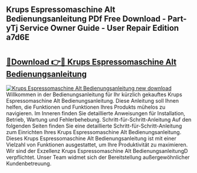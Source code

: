 ## Krups Espressomaschine Alt Bedienungsanleitung PDf Free Download - Part-yTj Service Owner Guide - User Repair Edition a7d6E

# <h2><a href="http://df3dqkt.blite.top/?on=Krups+Espressomaschine+Alt+Bedienungsanleitung">🔗Download 👉🔴 Krups Espressomaschine Alt Bedienungsanleitung</a></h2>

[![Krups Espressomaschine Alt Bedienungsanleitung new download](https://i.imgur.com/lujVjoI.png)](http://df3dqkt.blite.top/?on=Krups+Espressomaschine+Alt+Bedienungsanleitung)
Willkommen in der Bedienungsanleitung für Ihr kürzlich gekauftes Krups Espressomaschine Alt Bedienungsanleitung. Diese Anleitung soll Ihnen helfen, die Funktionen und Funktionen Ihres Produkts mühelos zu navigieren. Im Inneren finden Sie detaillierte Anweisungen für Installation, Betrieb, Wartung und Fehlerbehebung. Schritt-für-Schritt-Anleitung Auf den folgenden Seiten finden Sie eine detaillierte Schritt-für-Schritt-Anleitung zum Einrichten Ihres Krups Espressomaschine Alt Bedienungsanleitung. Dieses Krups Espressomaschine Alt Bedienungsanleitung ist mit einer Vielzahl von Funktionen ausgestattet, um Ihre Produktivität zu maximieren. Wir sind der Exzellenz Krups Espressomaschine Alt BedienungsanleitungD verpflichtet. Unser Team widmet sich der Bereitstellung außergewöhnlicher Kundenbetreuung.

